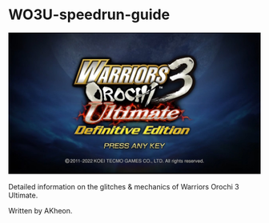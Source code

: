 # WO3U-speedrun-guide
![Image of header](https://github.com/nelitarnia/WO3U-speedrun-guide/blob/main/images/wo3u-logo.jpg)

Detailed information on the glitches &amp; mechanics of Warriors Orochi 3 Ultimate.

Written by AKheon.
